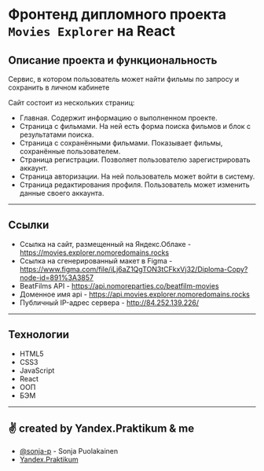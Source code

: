 # Фронтенд дипломного проекта `Movies Explorer` на React

## Описание проекта и функциональность

Сервис, в котором пользователь может найти фильмы по запросу и сохранить в личном кабинете

Сайт состоит из нескольких страниц:
- Главная. Содержит информацию о выполненном проекте.
- Страница с фильмами. На ней есть форма поиска фильмов и блок с результатами поиска.
- Страница с сохранёнными фильмами. Показывает фильмы, сохранённые пользователем.
- Страница регистрации. Позволяет пользователю зарегистрировать аккаунт.
- Страница авторизации. На ней пользователь может войти в систему.
- Страница редактирования профиля. Пользователь может изменить данные своего аккаунта.

---

## Ссылки

* Ссылка на сайт, размещенный на Яндекс.Облаке - <https://movies.explorer.nomoredomains.rocks>
* Cсылкa на сгенерированный макет в Figma - https://www.figma.com/file/iLj6aZ1QgTON3tCFkxVj32/Diploma-Copy?node-id=891%3A3857
* BeatFilms API - https://api.nomoreparties.co/beatfilm-movies
* Доменное имя api - <https://api.movies.explorer.nomoredomains.rocks>
* Публичный IP-адрес сервера - <http://84.252.139.226/>

---

## Технологии

- HTML5
- CSS3
- JavaScript
- React
- ООП
- БЭМ

---

## ✌ created by Yandex.Praktikum & me

- [@sonja-p](https://github.com/sonja-p) - Sonja Puolakainen
- [Yandex.Praktikum](https://practicum.yandex.ru/)


